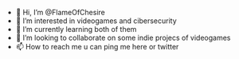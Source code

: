 - 👋 Hi, I’m @FlameOfChesire
- 👀 I’m interested in videogames and cibersecurity
- 🌱 I’m currently learning both of them
- 💞️ I’m looking to collaborate on some indie projecs of videogames
- 📫 How to reach me u can ping me here or twitter

<!---
FlameOfChesire/FlameOfChesire is a ✨ special ✨ repository because its `README.md` (this file) appears on your GitHub profile.
You can click the Preview link to take a look at your changes.
--->
